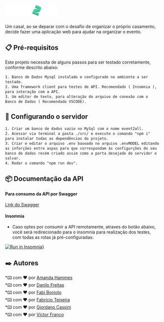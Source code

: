 
# ![Logo](logotipo2.png)

Um casal, ao se deparar com o desafio de organizar o
próprio casamento, decide fazer uma aplicação web para 
ajudar na organizar o evento.

## 📋 Pré-requisitos

Este projeto necessita de alguns passos para ser testado corretamente, conforme descrito abaixo:

    1. Banco de Dados Mysql instalado e configurado no ambiente a ser testado.
    2. Uma framework client para testes de API. Recomendado ( Insomnia ), para interação com a API.
    3. Um editor de texto, para alteração do arquivo de conexão com o Banco de Dados ( Recomendado VSCODE).

## 🔧 Configurando o servidor

    1. Criar um banco de dados vazio no MySql com o nome event2all.
    2. Acessar via terminal a pasta ./src/ e execute o comando "npm i" 
    para instalar todas as dependências do projeto.
    3. Criar e editar o arquivo .env baseado no arquivo .envMODEL editando
    as inforções entre aspas para que correspondam às configurções do seu 
    banco de dados recém criado assim como a porta desejado do servidor e salvar.
    4. Rodar o comando "npm run dev".

## 📦 Documentação da API
#### Para consumo da API por Swagger
[Link do Swagger](https://app.swaggerhub.com/apis/DANILOJPFREITAS_1/Event2All/1.0.0)
#### Insomnia
- Caso optes por consumir a API remotamente, atraves do botão abaixo, você será redirecionado para o insomnia para realização dos testes, com todas as rotas já pré-configuradas:

 [![Run in Insomnia}](https://insomnia.rest/images/run.svg)](https://insomnia.rest/run/?label=&uri=https%3A%2F%2Fgithub.com%2Famandahammes%2Fevent_planner%2Fblob%2Fmaster%2FinsomniaButton)

 ## ✒️ Autores

*⌨️ com ❤️ por [Amanda Hammes](https://github.com/amandahammes/)<br/>
*⌨️ com ❤️ por [Danilo Freitas](https://github.com/danilojpfreitas)<br/>
*⌨️ com ❤️ por [Fabi Boniolo](https://github.com/Fabi-Boniolo)<br/>
*⌨️ com ❤️ por [Fabrício Teixeira](https://github.com/FabriciodSTeixeira)<br/>
*⌨️ com ❤️ por [Giordano Cassini](https://github.com/giordanocassini)<br/>
*⌨️ com ❤️ por [Victor Franco](https://github.com/VictorF05)<br/>
